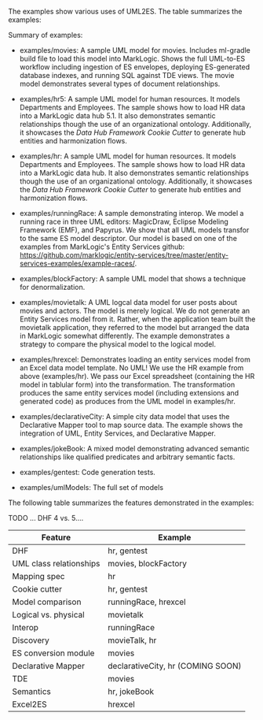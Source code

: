 The examples show various uses of UML2ES. The table summarizes the examples:



Summary of examples:

- examples/movies: A sample UML model for movies. Includes ml-gradle build file to load this model into MarkLogic. Shows the full UML-to-ES workflow including ingestion of ES envelopes, deploying ES-generated database indexes, and running SQL against TDE views. The movie model demonstrates several types of document relationships. 
- examples/hr5: A sample UML model for human resources. It models Departments and Employees. The sample shows how to load HR data into a MarkLogic data hub 5.1. It also demonstrates semantic relationships though the use of an organizational ontology. Additionally, it showcases the *Data Hub Framework Cookie Cutter* to generate hub entities and harmonization flows. 


- examples/hr: A sample UML model for human resources. It models Departments and Employees. The sample shows how to load HR data into a MarkLogic data hub. It also demonstrates semantic relationships though the use of an organizational ontology. Additionally, it showcases the *Data Hub Framework Cookie Cutter* to generate hub entities and harmonization flows. 
- examples/runningRace: A sample demonstrating interop. We model a running race in three UML editors: MagicDraw, Eclipse Modeling Framework (EMF), and Papyrus. We show that all UML models transfor to the same ES model descriptor. Our model is based on one of the examples from MarkLogic's Entity Services github: <https://github.com/marklogic/entity-services/tree/master/entity-services-examples/example-races/>. 
- examples/blockFactory: A sample UML model that shows a technique for denormalization.
- examples/movietalk: A UML logcal data model for user posts about movies and actors. The model is merely logical. We do not generate an Entity Services model from it. Rather, when the application team built the movietalk application, they referred to the model but arranged the data in MarkLogic somewhat differently. The example demonstrates a strategy to compare the physical model to the logical model.  
- examples/hrexcel: Demonstrates loading an entity services model from an Excel data model template. No UML! We use the HR example from above (examples/hr). We pass our Excel spreadsheet (containing the HR model in tablular form) into the transformation. The transformation produces the same entity services model (including extensions and generated code) as produces from the UML model in examples/hr. 
- examples/declarativeCity: A simple city data model that uses the Declarative Mapper tool to map source data. The example shows the integration of UML, Entity Services, and Declarative Mapper. 
- examples/jokeBook: A mixed model demonstrating advanced semantic relationships like qualified predicates and arbitrary semantic facts.
- examples/gentest: Code generation tests.
- examples/umlModels: The full set of models

The following table summarizes the features demonstrated in the examples:

TODO ... DHF 4 vs. 5....

|Feature|Example|
|---|---|
|DHF|hr, gentest|
|UML class relationships|movies, blockFactory|
|Mapping spec|hr|
|Cookie cutter|hr, gentest|
|Model comparison|runningRace, hrexcel|
|Logical vs. physical|movietalk|
|Interop|runningRace|
|Discovery|movieTalk, hr|
|ES conversion module|movies|
|Declarative Mapper|declarativeCity, hr (COMING SOON)|
|TDE|movies|
|Semantics|hr, jokeBook|
|Excel2ES|hrexcel|
